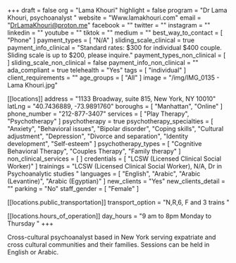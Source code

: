 +++
draft = false
org = "Lama Khouri"
highlight = false
program = "Dr Lama Khouri, psychoanalyst "
website = "Www.lamakhouri.com"
email = "DrLamaKhouri@proton.me"
facebook = ""
twitter = ""
instagram = ""
linkedin = ""
youtube = ""
tiktok = ""
medium = ""
best_way_to_contact = [ "Phone" ]
payment_types = [ "N/A" ]
sliding_scale_clinical = true
payment_info_clinical = "Standard rates: $300 for individual $400 couple.  Sliding scale is up to $200, please inquire."
payment_types_non_clinical = [ ]
sliding_scale_non_clinical = false
payment_info_non_clinical = ""
ada_compliant = true
telehealth = "Yes"
tags = [ "individual" ]
client_requirements = ""
age_groups = [ "All" ]
image = "/img/IMG_0135 - Lama Khouri.jpg"

[[locations]]
address = "1133 Broadway, suite 815, New York, NY 10010"
latLng = "40.7436889, -73.9891760"
boroughs = [ "Manhattan", "Online" ]
phone_number = "212-877-3407"
services = [ "Play Therapy", "Psychotherapy" ]
psychotherapy = true
psychotherapy_specialties = [
  "Anxiety",
  "Behavioral issues",
  "Bipolar disorder",
  "Coping skills",
  "Cultural adjustment",
  "Depression",
  "Divorce and separation",
  "Identity development",
  "Self-esteem"
]
psychotherapy_types = [
  "Cognitive Behavioral Therapy",
  "Couples Therapy",
  "Family therapy"
]
non_clinical_services = [ ]
credentials = [ "LCSW (Licensed Clinical Social Worker)" ]
trainings = "LCSW (Licensed Clinical Social Worker), N/A, Dr in Psychoanalytic studies "
languages = [
  "English",
  "Arabic",
  "Arabic (Levantine)",
  "Arabic (Egyptian)"
]
new_clients = "Yes"
new_clients_detail = ""
parking = "No"
staff_gender = [ "Female" ]

  [[locations.public_transportation]]
  transport_option = "N,R,6, F and 3 trains "

  [[locations.hours_of_operation]]
  day_hours = "9 am to 8pm Monday to Thursday "
+++

Cross-cultural psychoanalyst based in New York serving expatriate and cross cultural communities and their families. Sessions can be held in English or Arabic. 
